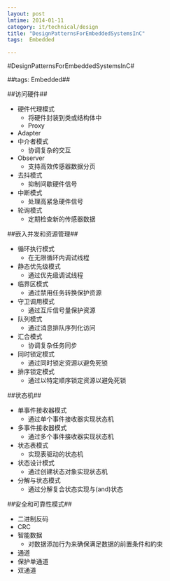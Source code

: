```yaml
---
layout: post
lmtime: 2014-01-11
category: it/technical/design
title: "DesignPatternsForEmbeddedSystemsInC"
tags:  Embedded

---
```

#DesignPatternsForEmbeddedSystemsInC#



##tags: Embedded##



##访问硬件##
* 硬件代理模式
  * 将硬件封装到类或结构体中
  * Proxy
* Adapter
* 中介者模式
  * 协调复杂的交互
* Observer
  * 支持高效传感器数据分页
* 去抖模式
  * 抑制间歇硬件信号
* 中断模式
  * 处理高紧急硬件信号
* 轮询模式
  * 定期检查新的传感器数据



##嵌入并发和资源管理##
* 循环执行模式
  * 在无限循环内调试线程
* 静态优先级模式
  * 通过优先级调试线程
* 临界区模式
  * 通过禁用任务转换保护资源
* 守卫调用模式
  * 通过互斥信号量保护资源
* 队列模式
  * 通过消息排队序列化访问
* 汇合模式
  * 协调复杂任务同步
* 同时锁定模式
  * 通过同时锁定资源以避免死锁
* 排序锁定模式
  * 通过以特定顺序锁定资源以避免死锁



##状态机##
* 单事件接收器模式
  * 通过单个事件接收器实现状态机
* 多事件接收器模式
  * 通过多个事件接收器实现状态机
* 状态表模式
  * 实现表驱动的状态机
* 状态设计模式
  * 通过创建状态对象实现状态机
* 分解与状态模式
  * 通过分解复合状态实现与(and)状态



##安全和可靠性模式##
* 二进制反码
* CRC
* 智能数据
  * 对数据添加行为来确保满足数据的前置条件和約束
* 通道
* 保护单通道
* 双通道
